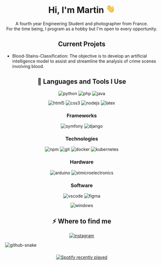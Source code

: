 <h1 align="center">Hi, I'm Martin <img width="30px" src="https://raw.githubusercontent.com/neikow/neikow/main/media/hi.gif"></h1>

<p align="center">A fourth year Engineering Student and photographer from France.</br>
For the time being, I program as a hobby but I'm open to every opportunity.</p>

<h2 align="center">Current Projets</h2>


- Blood-Stains-Classification: The objective is to develop an artificial intelligence model to assist and streamline the analysis of crime scenes involving blood.




<h2 align="center">🚀 Languages and Tools I Use</h2>
<p align="center">
  
  
  <img src="https://img.shields.io/badge/python-3670A0?style=for-the-badge&logo=python&logoColor=ffdd54" alt="python">
  <img src="https://img.shields.io/badge/php-%23777BB4.svg?style=for-the-badge&logo=php&logoColor=white" alt="php">
  <img src="https://img.shields.io/badge/Java-ED8B00?style=for-the-badge&logo=openjdk&logoColor=white" alt="java">
  
  
</p>
<p align="center">
  <img src="https://img.shields.io/badge/html5-%23E34F26.svg?style=for-the-badge&logo=html5&logoColor=white" alt="html5">
  <img src="https://img.shields.io/badge/css3-%231572B6.svg?style=for-the-badge&logo=css3&logoColor=white" alt="css3">
  <img src="https://img.shields.io/badge/node.js-6DA55F?style=for-the-badge&logo=node.js&logoColor=white" alt="nodejs">
  <img src="https://img.shields.io/badge/latex-%23008080.svg?style=for-the-badge&logo=latex&logoColor=white" alt="latex">
  
</p>
<p align="center">
  
</p>

<h3 align="center">Frameworks</h3>
<p align="center">
  <img src="https://img.shields.io/badge/symfony-%23000000.svg?style=for-the-badge&logo=symfony&logoColor=white" alt="symfony">
  <img src="https://img.shields.io/badge/django-%23092E20.svg?style=for-the-badge&logo=django&logoColor=white" alt="django">
</p>
<p align="center">
  
</p>

<h3 align="center">Technologies</h3>
<p align="center">
  <img src="https://img.shields.io/badge/NPM-%23000000.svg?style=for-the-badge&logo=npm&logoColor=white" alt="npm">
  <img src="https://img.shields.io/badge/git-%23F05033.svg?style=for-the-badge&logo=git&logoColor=white" alt="git">
  <img src="https://img.shields.io/badge/docker-%230db7ed.svg?style=for-the-badge&logo=docker&logoColor=white" alt="docker">
  <img src="https://img.shields.io/badge/kubernetes-%23326ce5.svg?style=for-the-badge&logo=kubernetes&logoColor=white" alt="kubernetes">
</p>

<h3 align="center">Hardware</h3>
<p align="center">
  
  <img src="https://img.shields.io/badge/-Arduino-00979D?style=for-the-badge&logo=Arduino&logoColor=white" alt="arduino">
  <img src="https://img.shields.io/badge/-STMicroelectronics-03234B?style=for-the-badge&logo=stmicroelectronics&logoColor=white" alt="stmicroelectronics">
</p>


<h3 align="center">Software</h3>
<p align="center">
  <img src="https://img.shields.io/badge/Visual%20Studio%20Code-0078d7.svg?style=for-the-badge&logo=visual-studio-code&logoColor=white" alt="vscode">
  
  <img src="https://img.shields.io/badge/figma-%23F24E1E.svg?style=for-the-badge&logo=figma&logoColor=white" alt="figma">
  
  
</p>
<p align="center">
  <img src="https://img.shields.io/badge/Windows-0078D6?style=for-the-badge&logo=windows&logoColor=white" alt="windows">
  
</p>
<h2 align= "center">⚡️ Where to find me</h2>
<p align="center"><a target="_blank" href="https://www.instagram.com/martin_baus" style="display: inline-block;"><img src="https://img.shields.io/badge/instagram-logo?style=for-the-badge&logo=instagram&logoColor=white&color=%23F35369" alt="instagram" /></a></p>

</p>


<picture>
  <source media="(prefers-color-scheme: dark)" srcset="https://raw.githubusercontent.com/mbaus24/mbaus24/output/github-snake-dark.svg" />
  <source media="(prefers-color-scheme: light)" srcset="https://raw.githubusercontent.com/mbaus24/mbaus24/output/github-snake.svg" />
  <img alt="github-snake" src="https://raw.githubusercontent.com/tobiasmeyhoefer/tobiasmeyhoefer/output/github-snake.svg" />
</picture>

###

<div align="center">
  <a href="https://open.spotify.com/user/21xdlmuuwlegiin23yrqpwidq">
    <img src="https://spotify-recently-played-readme.vercel.app/api?user=21xdlmuuwlegiin23yrqpwidq&count=5" alt="Spotify recently played"  />
  </a>
</div>

